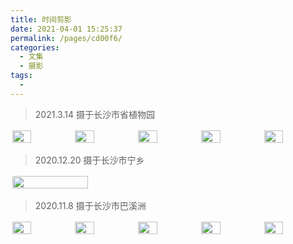 ```yaml
---
title: 时间剪影
date: 2021-04-01 15:25:37
permalink: /pages/cd00f6/
categories:
  - 文集
  - 摄影
tags:
  - 
---
```


> 2021.3.14 摄于长沙市省植物园   

<div style="display:flex">
	<img src="https://cdn.jsdelivr.net/gh/julie7366/picgo-blog/images/me/7.jpg" style="width:32%;margin:0.5%;">
	<img src="https://cdn.jsdelivr.net/gh/julie7366/picgo-blog/images/me/8.jpg" style="width:32%;margin:0.5%;">
	<img src="https://cdn.jsdelivr.net/gh/julie7366/picgo-blog/images/me/9.jpg" style="width:32%;margin:0.5%;">
	<img src="https://cdn.jsdelivr.net/gh/julie7366/picgo-blog/images/me/10.jpg" style="width:32%;margin:0.5%;">
    <img src="https://cdn.jsdelivr.net/gh/julie7366/picgo-blog/images/me/11.jpg" style="width:32%;margin:0.5%;">
</div>


> 2020.12.20 摄于长沙市宁乡   

<div style="display:flex">
	<img src="https://cdn.jsdelivr.net/gh/julie7366/picgo-blog/images/me/6.jpg" style="width:49%;margin:0.5%;">
</div>

> 2020.11.8 摄于长沙市巴溪洲   

<div style="display:flex">
	<img src="https://cdn.jsdelivr.net/gh/julie7366/picgo-blog/images/me/1.jpg" style="width:32%;margin:0.5%;">
	<img src="https://cdn.jsdelivr.net/gh/julie7366/picgo-blog/images/me/2.jpg" style="width:32%;margin:0.5%;">
	<img src="https://cdn.jsdelivr.net/gh/julie7366/picgo-blog/images/me/3.jpg" style="width:32%;margin:0.5%;">
	<img src="https://cdn.jsdelivr.net/gh/julie7366/picgo-blog/images/me/4.jpg" style="width:32%;margin:0.5%;">
    <img src="https://cdn.jsdelivr.net/gh/julie7366/picgo-blog/images/me/5.jpg" style="width:32%;margin:0.5%;">
</div>
